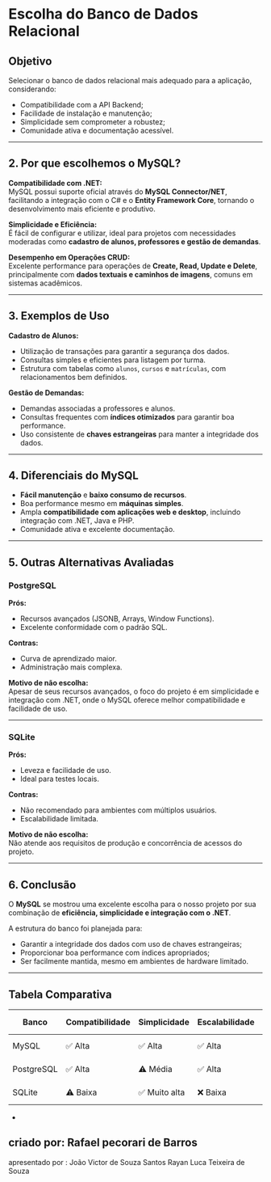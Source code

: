 # Escolha do Banco de Dados Relacional

## Objetivo

Selecionar o banco de dados relacional mais adequado para a aplicação, considerando:

- Compatibilidade com a API Backend;
- Facilidade de instalação e manutenção;
- Simplicidade sem comprometer a robustez;
- Comunidade ativa e documentação acessível.

---

## 2. Por que escolhemos o MySQL?

**Compatibilidade com .NET:**  
MySQL possui suporte oficial através do **MySQL Connector/NET**, facilitando a integração com o C# e o **Entity Framework Core**, tornando o desenvolvimento mais eficiente e produtivo.

**Simplicidade e Eficiência:**  
É fácil de configurar e utilizar, ideal para projetos com necessidades moderadas como **cadastro de alunos, professores e gestão de demandas**.  

**Desempenho em Operações CRUD:**  
Excelente performance para operações de **Create, Read, Update e Delete**, principalmente com **dados textuais e caminhos de imagens**, comuns em sistemas acadêmicos.

---

## 3. Exemplos de Uso

**Cadastro de Alunos:**

- Utilização de transações para garantir a segurança dos dados.
- Consultas simples e eficientes para listagem por turma.
- Estrutura com tabelas como `alunos`, `cursos` e `matrículas`, com relacionamentos bem definidos.

**Gestão de Demandas:**

- Demandas associadas a professores e alunos.
- Consultas frequentes com **índices otimizados** para garantir boa performance.
- Uso consistente de **chaves estrangeiras** para manter a integridade dos dados.

---

## 4. Diferenciais do MySQL

- **Fácil manutenção** e **baixo consumo de recursos**.
- Boa performance mesmo em **máquinas simples**.
- Ampla **compatibilidade com aplicações web e desktop**, incluindo integração com .NET, Java e PHP.
- Comunidade ativa e excelente documentação.

---

## 5. Outras Alternativas Avaliadas

### PostgreSQL

**Prós:**

- Recursos avançados (JSONB, Arrays, Window Functions).
- Excelente conformidade com o padrão SQL.

**Contras:**

- Curva de aprendizado maior.
- Administração mais complexa.

**Motivo de não escolha:**  
Apesar de seus recursos avançados, o foco do projeto é em simplicidade e integração com .NET, onde o MySQL oferece melhor compatibilidade e facilidade de uso.

---

### SQLite

**Prós:**

- Leveza e facilidade de uso.
- Ideal para testes locais.

**Contras:**

- Não recomendado para ambientes com múltiplos usuários.
- Escalabilidade limitada.

**Motivo de não escolha:**  
Não atende aos requisitos de produção e concorrência de acessos do projeto.

---

## 6. Conclusão

O **MySQL** se mostrou uma excelente escolha para o nosso projeto por sua combinação de **eficiência, simplicidade e integração com o .NET**.

A estrutura do banco foi planejada para:

- Garantir a integridade dos dados com uso de chaves estrangeiras;
- Proporcionar boa performance com índices apropriados;
- Ser facilmente mantida, mesmo em ambientes de hardware limitado.

---

## Tabela Comparativa

| Banco      | Compatibilidade | Simplicidade | Escalabilidade | Recursos Avançados | Integração com .NET | Escolhido |
|------------|------------------|---------------|------------------|----------------------|-----------------------|-----------|
| MySQL      | ✅ Alta           | ✅ Alta        | ✅ Alta           | ⚠️ Média             | ✅ Excelente           | ✅ Sim     |
| PostgreSQL | ✅ Alta           | ⚠️ Média       | ✅ Alta           | ✅ Excelente         | ⚠️ Boa                 | ❌ Não     |
| SQLite     | ⚠️ Baixa          | ✅ Muito alta  | ❌ Baixa          | ⚠️ Limitado          | ⚠️ Limitada            | ❌ Não     |

-
criado por: Rafael pecorari de Barros
---
apresentado por : João Victor de Souza Santos
                  Rayan Luca Teixeira de Souza
